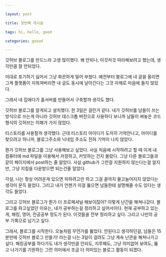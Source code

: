 ```yaml
---

layout: post

title: 첫번째 게시글

tags: hi, hello, good

categories: goood

---
```


깃허브 블로그를 만드느라 고생 많이했다. 왜 안되나, 이것저것 따라해보려고 했는데, 생각만큼 잘 안되었다.

이대로 포기하기 싫어서 그냥 화끈하게 밀어 부쳤다. 예전부터 블로그에 내 글을 올리면 그게 플랫폼이 지워져버리면 내 글도 동시에 날아간다는 그것 자체로 마음에 들지 않았다.

그래서 내 집에다가 홈서버를 만들어서 구축할까 생각도 했다.

깃허브 블로그를 알게되고 설치했다. 한 3일은 걸린거 같다. 내가 깃허브를 남들이 쓰는 방식으로 쓰는게 아니라 깃허브 데스크톱 버전으로 사용하다 보니까 남들이 써놓은 코드형식의 깃허브는 이해가 가지 않았다.

티스토리를 사용할까 생각했다. 근데 티스토리 아이디가 도저히 기억안나고, 아이디를 찾으려고 하니까, 블로그주소와 닉네임 주소도 전혀 기억이 나지 않았다.

뭔가 깃허브 블로그를 그냥 사용해보고 싶었다. 사실 처음에 시작하려고 할 때 이게 내 컴퓨터에 md 파일을 이용해서 저장하고, 커밋하는 건지 몰랐다. 그냥 다른 블로그들과 같이 페이지에서 post하는 줄 알았다. 사실 github가 그런걸 지원하지 않는다는걸 알지만, 그냥 지킬을 다운받으면 되는건줄 알았다.

각설, 나는 항상 어려운게 있으면 피하려고만 하고 그걸 끝까지 물고늘어지지 않았다는 생각이 문득 들었다. 그리고 내가 언젠가 이걸 뚫으면 남들한테 설명해줄 수도 있다는 생각도 들었다.

그리고 깃허브 블로그가 뭔가 더 프로페셔널 해보이잖아? 이렇게 난간을 해쳐나갔다. 블로그를 파고싶었던 이유는, 내가 공부하는걸 정리하고 싶어서이다. 현재 공부하고 있는게, 해킹, 영어, 전공공부 정도가 된다. 이것들을 전부 정리하고 싶다. 그리고 나만의 공부 기록으로 남기고 싶다.

그래서, 블로그를 시작한다. 오늘처럼 무언가를 뚫었다. 안된다고 생각하던걸, 남들은 15분만에 깃허브 블로그 만들기! 라는걸 나는 3일이 걸려도 그냥 계속 난관을 해쳐나가고 싶다. 해킹공부를 하다가도 내가 생각만큼 안되도, 지루해도, 그냥 의미없어 보여도, 뚫고 나가기를 기원하는 그런 의미에서 조금 더 의미있는 블로그 활동이 되겠다.
